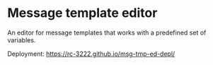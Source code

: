 # Message template editor

An editor for message templates that works with a predefined set of variables.

Deployment: https://rc-3222.github.io/msg-tmp-ed-depl/
